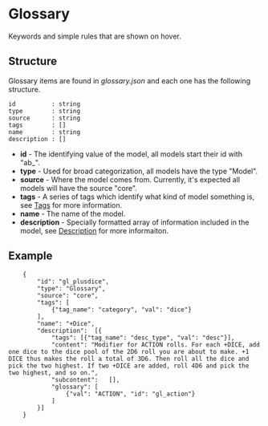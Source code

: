 # Glossary

Keywords and simple rules that are shown on hover.

## Structure

Glossary items are found in *glossary.json* and each one has the following structure.

```
id          : string
type        : string
source      : string
tags        : []
name        : string
description : []
```

- **id** - The identifying value of the model, all models start their id with "ab_".
- **type** - Used for broad categorization, all models have the type "Model".
- **source** - Where the model comes from. Currently, it's expected all models will have the source "core".
- **tags** - A series of tags which identify what kind of model something is, see [Tags](../Tags.md) for more information.
- **name** - The name of the model.
- **description** - Specially formatted array of information included in the model, see [Description](../Description.md) for more informaiton.

## Example

```
    {
        "id": "gl_plusdice",
        "type": "Glossary",
        "source": "core",
        "tags": [
            {"tag_name": "category", "val": "dice"}
        ],
        "name": "+Dice",
        "description":  [{
            "tags": [{"tag_name": "desc_type", "val": "desc"}],
            "content": "Modifier for ACTION rolls. For each +DICE, add one dice to the dice pool of the 2D6 roll you are about to make. +1 DICE thus makes the roll a total of 3D6. Then roll all the dice and pick the two highest. If two +DICE are added, roll 4D6 and pick the two highest, and so on.",
            "subcontent":   [],
            "glossary": [
                {"val": "ACTION", "id": "gl_action"}
            ]
        }]
    }
```